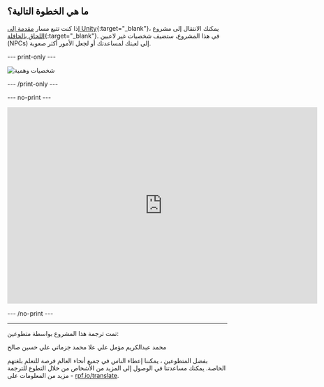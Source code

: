 ## ما هي الخطوة التالية؟

إذا كنت تتبع مسار [مقدمة إلى Unity](https://projects.raspberrypi.org/ar-SA/raspberrypi/unity-intro){:target="_blank"}، يمكنك الانتقال إلى مشروع [اللحاق بالحافلة](https://projects.raspberrypi.org/ar-SA/projects/non-player-characters){:target="_blank"}. في هذا المشروع، ستضيف شخصيات غير لاعبين (NPCs) إلى لعبتك لمساعدتك أو لجعل الأمور أكثر صعوبة.

--- print-only ---

![شخصيات وهمية](images/npc-project.png)

--- /print-only ---

--- no-print ---

<iframe allowtransparency="true" width="710" height="450" src="https://non-player-characters-basic.rpfilt.repl.co" frameborder="0"></iframe>

--- /no-print ---

***

تمت ترجمة هذا المشروع بواسطة متطوعين:

محمد عبدالكريم
مؤمل علي
علا محمد جزماتي
علي حسين صالح

بفضل المتطوعين ، يمكننا إعطاء الناس في جميع أنحاء العالم فرصة للتعلم بلغتهم الخاصة. يمكنك مساعدتنا في الوصول إلى المزيد من الأشخاص من خلال التطوع للترجمة - مزيد من المعلومات على [rpf.io/translate](https://rpf.io/translate).
